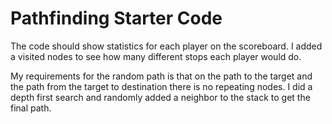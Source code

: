 # Pathfinding Starter Code

The code should show statistics for each player on the scoreboard.
I added a visited nodes to see how many different stops each player would do.

My requirements for the random path is that on the path to the target and the path from the target to destination there is no repeating nodes. I did a depth first search and randomly added a neighbor to the stack to get the final path.
